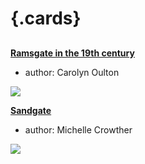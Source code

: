 <param ve-config 
       title="Places R-Z"
       banner="/images/banners/19c.jpg"
       layout="index">

# {.cards}

##
**[Ramsgate in the 19th century](/19c/19c-ramsgate/)**

- author: Carolyn Oulton

![](https://iiif.juncture-digital.org/thumbnail?url=https://stor.artstor.org/stor/274fbd10-415b-4fb3-8a79-3ebaac90a101)

**[Sandgate](/placesqz/sandgate-overview)**

- author: Michelle Crowther

![](https://iiif.juncture-digital.org/thumbnail?url=https://stor.artstor.org/stor/ea765a89-16c2-4c5c-8860-b0bc08f507d9)

